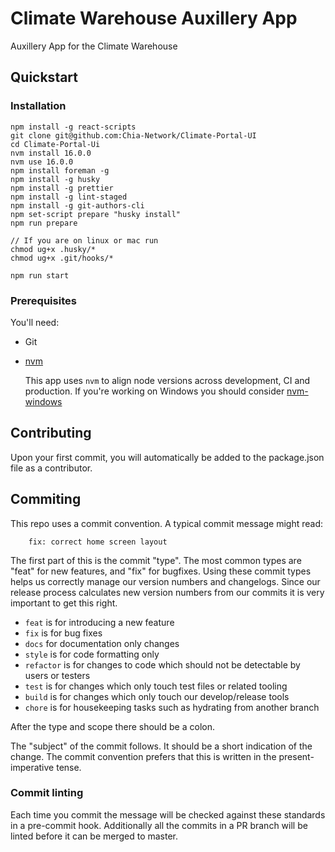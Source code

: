 # Climate Warehouse Auxillery App

Auxillery App for the Climate Warehouse

## Quickstart

### Installation

```
npm install -g react-scripts
git clone git@github.com:Chia-Network/Climate-Portal-UI
cd Climate-Portal-Ui
nvm install 16.0.0
nvm use 16.0.0
npm install foreman -g
npm install -g husky
npm install -g prettier
npm install -g lint-staged
npm install -g git-authors-cli
npm set-script prepare "husky install"
npm run prepare

// If you are on linux or mac run
chmod ug+x .husky/*
chmod ug+x .git/hooks/*

npm run start
```

### Prerequisites

You'll need:

- Git
- [nvm](https://github.com/nvm-sh/nvm)

  This app uses `nvm` to align node versions across development, CI and production. If you're working on Windows you should consider [nvm-windows](https://github.com/coreybutler/nvm-windows)

## Contributing

Upon your first commit, you will automatically be added to the package.json file as a contributor.

## Commiting

This repo uses a commit convention. A typical commit message might read:

```
    fix: correct home screen layout
```

The first part of this is the commit "type". The most common types are "feat" for new features, and "fix" for bugfixes. Using these commit types helps us correctly manage our version numbers and changelogs. Since our release process calculates new version numbers from our commits it is very important to get this right.

- `feat` is for introducing a new feature
- `fix` is for bug fixes
- `docs` for documentation only changes
- `style` is for code formatting only
- `refactor` is for changes to code which should not be detectable by users or testers
- `test` is for changes which only touch test files or related tooling
- `build` is for changes which only touch our develop/release tools
- `chore` is for housekeeping tasks such as hydrating from another branch

After the type and scope there should be a colon.

The "subject" of the commit follows. It should be a short indication of the change. The commit convention prefers that this is written in the present-imperative tense.

### Commit linting

Each time you commit the message will be checked against these standards in a pre-commit hook. Additionally all the commits in a PR branch will be linted before it can be merged to master.
